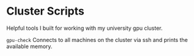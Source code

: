 # Cluster Scripts

Helpful tools I built for working with my university gpu cluster. 

`gpu-check` Connects to all machines on the cluster via ssh and prints the available memory.
